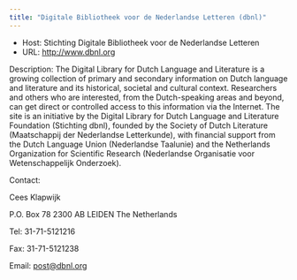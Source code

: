 ```yaml
---
title: "Digitale Bibliotheek voor de Nederlandse Letteren (dbnl)"
---
```





* Host: Stichting Digitale Bibliotheek voor de Nederlandse Letteren
* URL: <http://www.dbnl.org>



Description:
 The Digital Library for Dutch Language and Literature is a growing collection of primary
 and secondary information on Dutch language and literature and its historical, societal
 and cultural context. Researchers and others who are interested, from the Dutch-speaking
 areas and beyond, can get direct or controlled access to this information via the
 Internet. The site is an initiative by the Digital Library for Dutch Language and
 Literature Foundation (Stichting dbnl), founded by the Society of Dutch Literature
 (Maatschappij der Nederlandse Letterkunde), with financial support from the Dutch
 Language Union (Nederlandse Taalunie) and the Netherlands Organization for Scientific
 Research (Nederlandse Organisatie voor Wetenschappelijk Onderzoek).
 
 
 
 
 



Contact: 



Cees Klapwijk


P.O. Box 78
 2300 AB LEIDEN
 The Netherlands


Tel: 31-71-5121216


Fax: 31-71-5121238


Email: [post@dbnl.org](mailto:post@dbnl.org)





